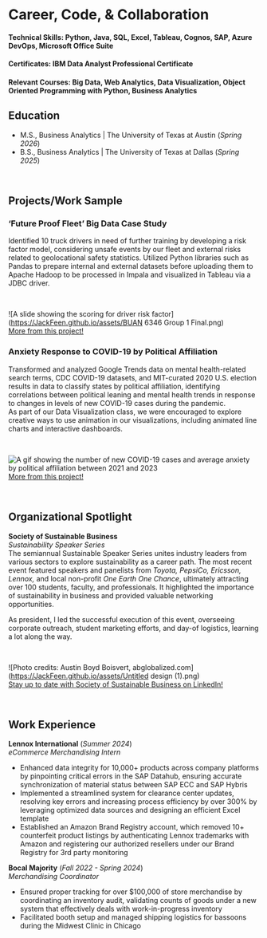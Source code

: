 # Career, Code, & Collaboration
  
#### **Technical Skills:** Python, Java, SQL, Excel, Tableau, Cognos, SAP, Azure DevOps, Microsoft Office Suite  
#### **Certificates:** IBM Data Analyst Professional Certificate  
#### **Relevant Courses:** Big Data, Web Analytics, Data Visualization, Object Oriented Programming with Python, Business Analytics  
  
  
## Education
- M.S., Business Analytics | The University of Texas at Austin (_Spring 2026_)								       		          		
- B.S., Business Analytics | The University of Texas at Dallas (_Spring 2025_)  
  
<br>  

## Projects/Work Sample
### ‘Future Proof Fleet’ Big Data Case Study
Identified 10 truck drivers in need of further training by developing a risk factor model, considering unsafe events by our fleet and external risks related to geolocational safety statistics. Utilized Python libraries such as Pandas to prepare internal and external datasets before uploading them to Apache Hadoop to be processed in Impala and visualized in Tableau via a JDBC driver.  

<br>

![A slide showing the scoring for driver risk factor](https://JackFeen.github.io/assets/BUAN 6346 Group 1 Final.png)  
[More from this project!](https://github.com/JackFeen/Projects/tree/main/FutureProofFleet)

### Anxiety Response to COVID-19 by Political Affiliation
Transformed and analyzed Google Trends data on mental health-related search terms, CDC COVID-19 datasets, and MIT-curated 2020 U.S. election results in data to classify states by political affiliation, identifying correlations between political leaning and mental health trends in response to changes in levels of new COVID-19 cases during the pandemic.  
As part of our Data Visualization class, we were encouraged to explore creative ways to use animation in our visualizations, including animated line charts and interactive dashboards.  

<br>

![A gif showing the number of new COVID-19 cases and average anxiety by political affiliation between 2021 and 2023](https://JackFeen.github.io/assets/ezgif-5-4dfaa3ad40.gif)  
[More from this project!](https://github.com/JackFeen/Projects/tree/main/COVID%20Anxiety%20Trends)
  
<br>  

## Organizational Spotlight
**Society of Sustainable Business**  
_Sustainability Speaker Series_  
The semiannual Sustainable Speaker Series unites industry leaders from various sectors to explore sustainability as a career path. The most recent event featured speakers and panelists from _Toyota, PepsiCo, Ericsson, Lennox,_ and local non-profit _One Earth One Chance_, ultimately attracting over 100 students, faculty, and professionals. It highlighted the importance of sustainability in business and provided valuable networking opportunities.  

As president, I led the successful execution of this event, overseeing corporate outreach, student marketing efforts, and day-of logistics, learning a lot along the way.  

<br>  

![Photo credits: Austin Boyd Boisvert, abglobalized.com](https://JackFeen.github.io/assets/Untitled design (1).png)  
[Stay up to date with Society of Sustainable Business on LinkedIn!](https://www.linkedin.com/company/ssbutd/)

<br>  

## Work Experience
**Lennox International**  (_Summer 2024_)  
_eCommerce Merchandising Intern_
-	Enhanced data integrity for 10,000+ products across company platforms by pinpointing critical errors in the SAP Datahub, ensuring accurate synchronization of material status between SAP ECC and SAP Hybris  
-	Implemented a streamlined system for clearance center updates, resolving key errors and increasing process efficiency by over 300% by leveraging optimized data sources and designing an efficient Excel template  
-	Established an Amazon Brand Registry account, which removed 10+ counterfeit product listings by authenticating Lennox trademarks with Amazon and registering our authorized resellers under our Brand Registry for 3rd party monitoring  

**Bocal Majority**  (_Fall 2022 - Spring 2024_)  
_Merchandising Coordinator_
-	Ensured proper tracking for over $100,000 of store merchandise by coordinating an inventory audit, validating counts of goods under a new system that effectively deals with work-in-progress inventory  
-	Facilitated booth setup and managed shipping logistics for bassoons during the Midwest Clinic in Chicago  

